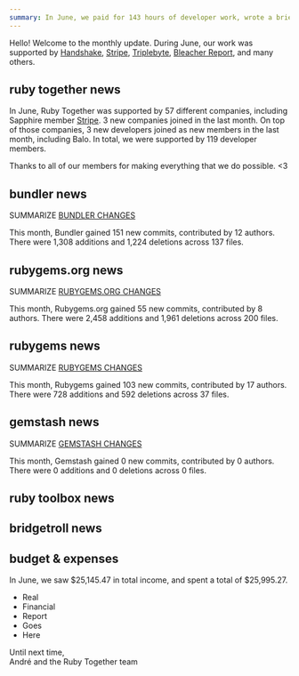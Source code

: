 ```yaml
---
summary: In June, we paid for 143 hours of developer work, wrote a brief summary of what we did during the month.
---
```


Hello! Welcome to the monthly update. During June, our work was supported by [Handshake](https://handshake.org), [Stripe](https://stripe.com), [Triplebyte](https://triplebyte.com/os/rubytogether), [Bleacher Report](http://www.bleacherreport.com), and many others.

## ruby together news

In June, Ruby Together was supported by 57 different companies, including Sapphire member [Stripe](https://stripe.com). 3 new companies joined in the last month. On top of those companies, 3 new developers joined as new members in the last month, including Balo. In total, we were supported by 119 developer members.

Thanks to all of our members for making everything that we do possible. &lt;3

## bundler news

SUMMARIZE [BUNDLER CHANGES](https://github.com/bundler/bundler/compare/master@%7B2019-06-01%7D...master@%7B2019-06-30%7D)

This month, Bundler gained 151 new commits, contributed by 12 authors. There were 1,308 additions and 1,224 deletions across 137 files.

## rubygems.org news

SUMMARIZE [RUBYGEMS.ORG CHANGES](https://github.com/rubygems/rubygems.org/compare/master@%7B2019-06-01%7D...master@%7B2019-06-30%7D)

This month, Rubygems.org gained 55 new commits, contributed by 8 authors. There were 2,458 additions and 1,961 deletions across 200 files.

## rubygems news

SUMMARIZE [RUBYGEMS CHANGES](https://github.com/rubygems/rubygems/compare/master@%7B2019-06-01%7D...master@%7B2019-06-30%7D)

This month, Rubygems gained 103 new commits, contributed by 17 authors. There were 728 additions and 592 deletions across 37 files.

## gemstash news

SUMMARIZE [GEMSTASH CHANGES](https://github.com/bundler/gemstash/compare/master@%7B2019-06-01%7D...master@%7B2019-06-30%7D)

This month, Gemstash gained 0 new commits, contributed by 0 authors. There were 0 additions and 0 deletions across 0 files.

## ruby toolbox news

## bridgetroll news

## budget &amp; expenses

In June, we saw $25,145.47 in total income, and spent a total of $25,995.27.

* Real
* Financial
* Report
* Goes
* Here

Until next time,<br>
André and the Ruby Together team
